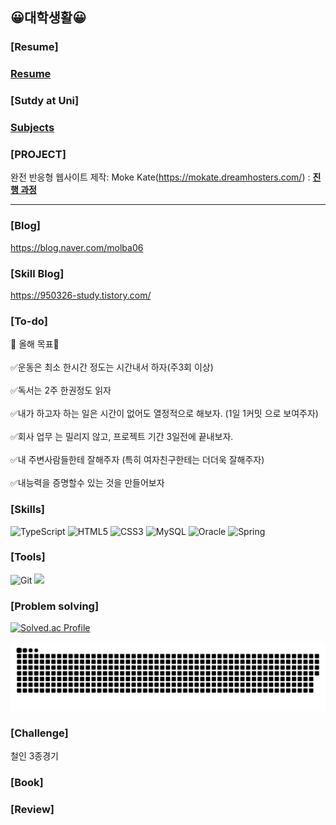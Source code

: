## 😀대학생활😀

### [Resume] 

### [Resume](https://github.com/KWANHYUNKIM/resume.md/blob/main/README.md)

### [Sutdy at Uni]

### [Subjects](https://github.com/KWANHYUNKIM/Studying_at_Uni/tree/main)

### [PROJECT]

완전 반응형 웹사이트 제작: Moke Kate(https://mokate.dreamhosters.com/) : <Strong> [진행 과정](https://github.com/KWANHYUNKIM/MoKate) </Strong>

<hr>

### [Blog]

https://blog.naver.com/molba06 

### [Skill Blog] 

https://950326-study.tistory.com/

### [To-do]
👊 올해 목표👊  <br> 
<br> ✅운동은 최소 한시간 정도는 시간내서 하자(주3회 이상) <br>
<br> ✅독서는 2주 한권정도 읽자 <br>
<br> ✅내가 하고자 하는 일은 시간이 없어도 열정적으로 해보자. (1일 1커밋 으로 보여주자) <br>
<br> ✅회사 업무 는 밀리지 않고, 프로젝트 기간 3일전에 끝내보자. <br>
<br> ✅내 주변사람들한테 잘해주자 (특히 여자친구한테는 더더욱 잘해주자) <br>
<br> ✅내능력을 증명할수 있는 것을 만들어보자 <br>
### [Skills]
![TypeScript](https://img.shields.io/badge/TypeScript-3178C6.svg?&style=for-the-badge&logo=TypeScript&logoColor=white)
![HTML5](https://img.shields.io/badge/HTML5-E34F26.svg?&style=for-the-badge&logo=HTML5&logoColor=white)
![CSS3](https://img.shields.io/badge/CSS3-1572B6.svg?&style=for-the-badge&logo=CSS3&logoColor=white)
![MySQL](https://img.shields.io/badge/MySQL-4479A1.svg?&style=for-the-badge&logo=MySQL&logoColor=white)
![Oracle](https://img.shields.io/badge/Oracle-F80000.svg?&style=for-the-badge&logo=Oracle&logoColor=white)
![Spring](https://img.shields.io/badge/springboot-%236DB33F.svg?&style=for-the-badge&logo=Spring&logoColor=white)
### [Tools]
![Git](https://img.shields.io/badge/Git-F05032.svg?&style=for-the-badge&logo=Git&logoColor=white)
<img src="https://img.shields.io/badge/Amazon_S3-569A31?style=for-the-badge&logo=Amazon&logoColor=white">

### [Problem solving]

[![Solved.ac Profile](http://mazassumnida.wtf/api/v2/generate_badge?boj=molba06)](https://solved.ac/molba06/)

<img src="https://github.com/kwanhyunkim/kwanhyunkim/blob/output/github-contribution-grid-snake.svg"/>

### [Challenge]
철인 3종경기
### [Book]

### [Review]
